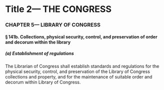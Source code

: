 
# Title 2— THE CONGRESS
### CHAPTER 5— LIBRARY OF CONGRESS
#### § 141b. Collections, physical security, control, and preservation of order and decorum within the library
##### (a) Establishment of regulations

The Librarian of Congress shall establish standards and regulations for the physical security, control, and preservation of the Library of Congress collections and property, and for the maintenance of suitable order and decorum within Library of Congress.
